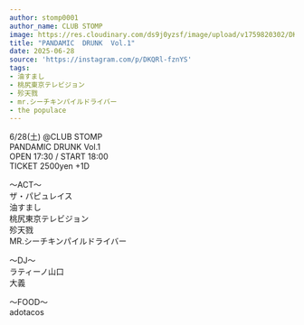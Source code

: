 ```yaml
---
author: stomp0001
author_name: CLUB STOMP
image: https://res.cloudinary.com/ds9j0yzsf/image/upload/v1759820302/DKQRl-fznYS.jpg
title: "PANDAMIC  DRUNK  Vol.1"
date: 2025-06-28
source: 'https://instagram.com/p/DKQRl-fznYS'
tags:
- 油すまし
- 桃尻東京テレビジョン
- 殄天戮
- mr.シーチキンパイルドライバー
- the populace
---
```

6/28(土) @CLUB STOMP<br>
PANDAMIC  DRUNK  Vol.1<br>
OPEN 17:30 / START 18:00<br>
TICKET 2500yen +1D

〜ACT〜<br>
ザ・パピュレイス<br>
油すまし<br>
桃尻東京テレビジョン<br>
殄天戮<br>
MR.シーチキンパイルドライバー

〜DJ〜<br>
ラティーノ山口<br>
大義

〜FOOD〜<br>
adotacos